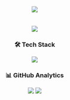 <h1 align="center">
  <a href="https://git.io/typing-svg">
    <img src="https://readme-typing-svg.herokuapp.com/?lines=Hello,+World!+👋;I'm+Abdelkader+Bouzomita;Full+Stack+Developer;From+Tunisia🇹🇳&center=true&size=30&color=00C4FF">
  </a>
</h1>

<br>

<div align="center">
  <a href="https://github.com/Abdelkaderbzz">
    <img src="https://github-readme-activity-graph.vercel.app/graph?username=Abdelkaderbzz&theme=github-dark&hide_border=true&area=true&custom_title=Contribution+Activity&cache_seconds=86400">
  </a>
</div>

<h3 align="center">🛠️ Tech Stack</h3>
<p align="center">
  <img src="https://skillicons.dev/icons?i=react,ts,js,nodejs,nextjs,mongodb,mysql,py,tailwind,redux,figma,git,jest,sass,html,css" />
</p>

<h3 align="center">📊 GitHub Analytics</h3>
<p align="center">
  <img src="https://github-profile-summary-cards.vercel.app/api/cards/repos-per-language?username=Abdelkaderbzz&theme=github_dark" />
  <img src="https://github-profile-summary-cards.vercel.app/api/cards/most-commit-language?username=Abdelkaderbzz&theme=github_dark" />
</p>
